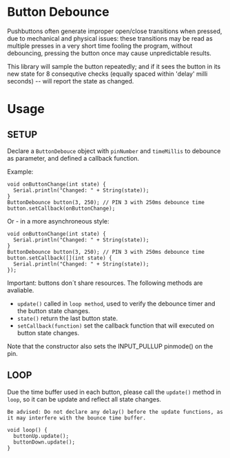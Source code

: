 # Button Debounce

 Pushbuttons often generate improper open/close transitions when pressed, due to mechanical and physical issues: these transitions may be read as multiple presses in a very short time fooling the program, without debouncing, pressing the button once may cause unpredictable results.

This library will sample the button repeatedly; and if it sees the button in its new state for 8 consequtive checks (equally spaced within 'delay' milli seconds) -- will report the state as changed.

 Usage
============

## SETUP


Declare a `ButtonDebouce` object with `pinNumber` and `timeMillis` to debounce as parameter, and defined a callback function.

Example:

```
void onButtonChange(int state) {
  Serial.println("Changed: " + String(state));
}
ButtonDebounce button(3, 250); // PIN 3 with 250ms debounce time
button.setCallback(onButtonChange);
```

Or - in a more asynchroneous style:

```
void onButtonChange(int state) {
  Serial.println("Changed: " + String(state));
}
ButtonDebounce button(3, 250); // PIN 3 with 250ms debounce time
button.setCallback([](int state) {
  Serial.println("Changed: " + String(state));
});
```

Important: buttons don´t share resources. The following methods are avaliable.

* `update()` called in `loop method`, used to verify the debounce timer and the button state changes.
* `state()` return the last button state.
* `setCallback(function)` set the callback function that will executed on button state changes.

Note that the constructor also sets the INPUT_PULLUP pinmode() on the pin.
## LOOP

Due the time buffer used in each button, please call the `update()` method in `loop`, so it can be update and reflect all state changes.

    Be advised: Do not declare any delay() before the update functions, as it may interfere with the bounce time buffer.


```
void loop() {
  buttonUp.update();
  buttonDown.update();
}
```
